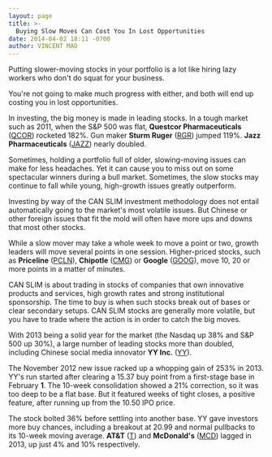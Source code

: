 ```yaml
---
layout: page
title: >-
  Buying Slow Moves Can Cost You In Lost Opportunities
date: 2014-04-02 18:11 -0700
author: VINCENT MAO
---
```





Putting slower-moving stocks in your portfolio is a lot like hiring lazy workers who don't do squat for your business.

  

You're not going to make much progress with either, and both will end up costing you in lost opportunities.

  

In investing, the big money is made in leading stocks. In a tough market such as 2011, when the S&P 500 was flat, **Questcor Pharmaceuticals** ([QCOR](https://research.investors.com/quote.aspx?symbol=QCOR)) rocketed 182%. Gun maker **Sturm Ruger** ([RGR](https://research.investors.com/quote.aspx?symbol=RGR)) jumped 119%. **Jazz Pharmaceuticals** ([JAZZ](https://research.investors.com/quote.aspx?symbol=JAZZ)) nearly doubled.

  

Sometimes, holding a portfolio full of older, slowing-moving issues can make for less headaches. Yet it can cause you to miss out on some spectacular winners during a bull market. Sometimes, the slow stocks may continue to fall while young, high-growth issues greatly outperform.

  

Investing by way of the CAN SLIM investment methodology does not entail automatically going to the market's most volatile issues. But Chinese or other foreign issues that fit the mold will often have more ups and downs that most other stocks.

  

While a slow mover may take a whole week to move a point or two, growth leaders will move several points in one session. Higher-priced stocks, such as **Priceline** ([PCLN](https://research.investors.com/quote.aspx?symbol=PCLN)), **Chipotle** ([CMG](https://research.investors.com/quote.aspx?symbol=CMG)) or **Google** ([GOOG](https://research.investors.com/quote.aspx?symbol=GOOG)), move 10, 20 or more points in a matter of minutes.

  

CAN SLIM is about trading in stocks of companies that own innovative products and services, high growth rates and strong institutional sponsorship. The time to buy is when such stocks break out of bases or clear secondary setups. CAN SLIM stocks are generally more volatile, but you have to trade where the action is in order to catch the big moves.

  

With 2013 being a solid year for the market (the Nasdaq up 38% and S&P 500 up 30%), a large number of leading stocks more than doubled, including Chinese social media innovator **YY Inc.** ([YY](https://research.investors.com/quote.aspx?symbol=YY)).

  

The November 2012 new issue racked up a whopping gain of 253% in 2013. YY's run started after clearing a 15.37 buy point from a first-stage base in February **1**. The 10-week consolidation showed a 21% correction, so it was too deep to be a flat base. But it featured weeks of tight closes, a positive feature, after running up from the 10.50 IPO price.

  

The stock bolted 36% before settling into another base. YY gave investors more buy chances, including a breakout at 20.99 and normal pullbacks to its 10-week moving average. **AT&T** ([T](https://research.investors.com/quote.aspx?symbol=T)) and **McDonald's** ([MCD](https://research.investors.com/quote.aspx?symbol=MCD)) lagged in 2013, up just 4% and 10% respectively.




